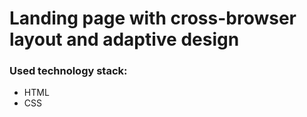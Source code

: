 # Landing page with cross-browser layout and adaptive design

### Used technology stack:
- HTML
- CSS